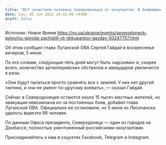 ```yaml
---
title: "ВСУ зачистили половину Северодонецка от оккупантов. В ближайшее время они попытаются сравнять все с землей — Гайдай"
date: Sun, 05 Jun 2022 20:41:00 +0300
draft: false
---
```

Источник: Новое Время https://nv.ua/ukraine/events/severodoneck-polovinu-goroda-zachistili-ot-okkupantov-gayday-50247757.html


Об этом сообщил глава Луганской ОВА Сергей Гайдай в воскресенье вечером, 5 июня.

По его словам, следующие пять дней могут быть «адскими» и, скорее всего, количество артиллерийских обстрелов и авиаударов увеличится в разы.

«Они будут пытаться просто сравнять все с землей. У них нет другой тактики, и они не умеют по-другому воевать», — сказал Гайдай.

Сейчас в Северодонецке остаются около 15 тысяч местных жителей, но эвакуация невозможна из-за постоянных боев, добавил глава Луганской ОВА. Официально ее остановили, но 5 июня из Лисичанска удалось вывезти 98 человек.

По данным Офиса президента, Северодонецк — один из городов на Донбассе, полностью уничтоженный российскими оккупантами.

Присоединяйтесь к нам в соцсетях Facebook, Telegram и Instagram.
